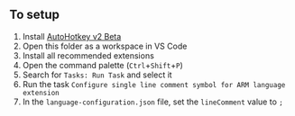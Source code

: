To setup
---

1. Install [AutoHotkey v2 Beta](https://www.autohotkey.com/download/ahk-v2.exe)
1. Open this folder as a workspace in VS Code
1. Install all recommended extensions
1. Open the command palette (`Ctrl`+`Shift`+`P`)
1. Search for `Tasks: Run Task` and select it
1. Run the task `Configure single line comment symbol for ARM language extension`
1. In the `language-configuration.json` file, set the `lineComment` value to `;`
